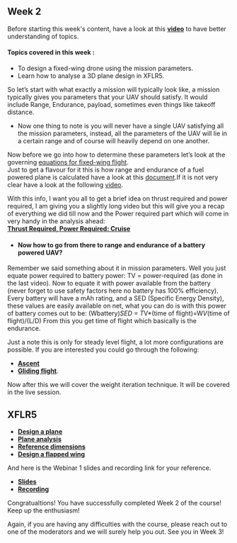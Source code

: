 ## Week 2
Before starting this week's content, have a look at this **[video](https://youtu.be/q7c9PCkvIOY?t=660)**
to have better understanding of topics.
#### Topics covered in this week :
* To design a fixed-wing drone using the mission parameters.<br/>
* Learn how to analyse a 3D plane design in XFLR5.


So let’s start with what exactly a mission will typically look like, a mission typically gives you parameters that your UAV should satisfy. It would include Range, Endurance, payload, sometimes even things like takeoff distance.<br/>
* Now one thing to note is you will never have a single UAV satisfying all the mission parameters, instead, all the parameters of the UAV will lie in a certain range and of course will heavily depend on one another.

Now before we go into how to determine these parameters let’s look at the governing [equations for fixed-wing flight](https://www.grc.nasa.gov/www/k-12/airplane/cruise.html).<br/>
Just to get a flavour for it this is how range and endurance of a fuel powered plane is calculated have a look at this [document](https://nptel.ac.in/content/storage2/courses/101104007/Module2/Lec9.pdf).If it is not very clear have a look at the following [video](https://youtu.be/2NR2eFxaK74).

With this info, I want you all to get a brief idea on thrust required and power required, I am giving you a slightly long video but this will give you a recap of everything we did till now and the Power required part which will come in very handy in the analysis ahead:<br/>
**[Thrust Required, Power Required: Cruise](https://youtu.be/YDChv27slEE)**


* #### Now how to go from there to range and endurance of a battery powered UAV?
Remember we said something about it in mission parameters.
Well you just equate power required to battery power: TV = power-required (as done in the last video). Now to equate it with power available from the battery (never forget to use safety factors here no battery has 100% efficiency).  Every battery will have a mAh rating, and a SED (Specific Energy Density), these values are easily available on net, what you can do is with this power of battery comes out to be: (Wbattery)*SED = T*V*(time of flight)=W*V*(time of flight)/(L/D)
From this you get time of flight which basically is the endurance. 



Just a note this is only for steady level flight, a lot more configurations are possible. If you are interested you could go through the following: 
 * **[Ascent](https://www.grc.nasa.gov/www/k-12/airplane/climb.html)**
 * **[Gliding flight](https://www.grc.nasa.gov/www/k-12/airplane/glidang.html)**.<br/>

Now after this we will cover the weight iteration technique. It will be covered in the live session.

## XFLR5
* **[Design a plane](https://youtu.be/vhykE-mVBO4)**
* **[Plane analysis](https://youtu.be/bJddlSRSZGY)**
* **[Reference dimensions](https://youtu.be/VH3M1NQYZPA)**
* **[Design a flapped wing](https://youtu.be/uUQhFh0d4uM)**

And here is the Webinar 1 slides and recording link for your reference.
* **[Slides](https://docs.google.com/presentation/d/1yDpFzJeMpa7GxheA2u-Rbdd2NnsJJzdS3lKUppqSnF0/edit?usp=sharing)**
* **[Recording](https://iitbacin.sharepoint.com/sites/LSAircraftdesignandStabilityanalysisusingXFLR5/Shared%20Documents/General/Recordings/webinar%20of%20week1-20210705_170521-Meeting%20Recording.mp4?web=1)**

Congratualtions! You have successfully completed Week 2 of the course! Keep up the enthusiasm!

Again, if you are having any difficulties with the course, please reach out to one of the moderators and we will surely help you out.
See you in Week 3!
